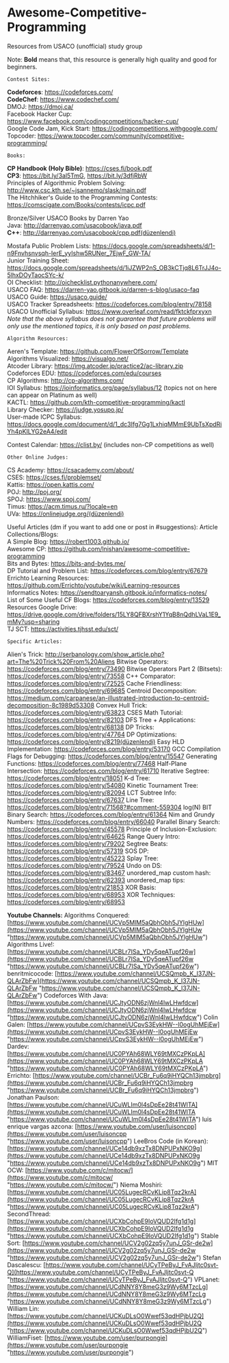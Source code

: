 # Awesome-Competitive-Programming
Resources from USACO (unofficial) study group

Note: **Bold** means that, this resource is generally high quality and good for beginners.
    
    Contest Sites:

**Codeforces**: https://codeforces.com/  
**CodeChef**: https://www.codechef.com/  
DMOJ: https://dmoj.ca/  
Facebook Hacker Cup: https://www.facebook.com/codingcompetitions/hacker-cup/  
Google Code Jam, Kick Start: https://codingcompetitions.withgoogle.com/  
Topcoder: https://www.topcoder.com/community/competitive-programming/  
  

    Books:

**CP Handbook (Holy Bible)**: https://cses.fi/book.pdf  
**CP3**: https://bit.ly/3al5TmG, https://bit.ly/3dfjRbW  
Principles of Algorithmic Problem Solving: http://www.csc.kth.se/~jsannemo/slask/main.pdf  
The Hitchhiker's Guide to the Programming Contests: https://comscigate.com/Books/contests/icpc.pdf  
  

Bronze/Silver USACO Books by Darren Yao  
Java: http://darrenyao.com/usacobook/java.pdf  
**C++**: http://darrenyao.com/usacobook/cpp.pdf(düzenlendi)  
  
Mostafa Public Problem Lists: https://docs.google.com/spreadsheets/d/1-n9Fnvhsnvsqh-IerE_yyIshw5RUNer_7EjwF_GW-TA/  
Junior Training Sheet: https://docs.google.com/spreadsheets/d/1iJZWP2nS_OB3kCTjq8L6TrJJ4o-5lhxDOyTaocSYc-k/  
OI Checklist: http://oichecklist.pythonanywhere.com/  
USACO FAQ: https://darren-yao.gitbook.io/darren-s-blog/usaco-faq  
USACO Guide: https://usaco.guide/  
USACO Tracker Spreadsheets: https://codeforces.com/blog/entry/78158  
USACO Unofficial Syllabus: https://www.overleaf.com/read/fktckfprxyxn   
*Note that the above syllabus does not guarantee that future problems will only use the mentioned topics, it is only based on past problems.*
  

    Algorithm Resources:

Aeren's Template: https://github.com/FlowerOfSorrow/Template  
Algorithms Visualized: https://visualgo.net/  
Atcoder Library: https://img.atcoder.jp/practice2/ac-library.zip  
Codeforces EDU: https://codeforces.com/edu/courses  
CP Algorithms: http://cp-algorithms.com/  
IOI Syllabus: https://ioinformatics.org/page/syllabus/12 (topics not on here can appear on Platinum as well)  
KACTL: https://github.com/kth-competitive-programming/kactl  
Library Checker: https://judge.yosupo.jp/  
User-made ICPC Syllabus: https://docs.google.com/document/d/1_dc3Ifg7Gg1LxhiqMMmE9UbTsXpdRiYh4pKILYG2eA4/edit  

Contest Calendar: https://clist.by/ (includes non-CP competitions as well)  


    Other Online Judges:

CS Academy: https://csacademy.com/about/  
CSES: https://cses.fi/problemset/  
Kattis: https://open.kattis.com/  
POJ: http://poj.org/  
SPOJ: https://www.spoj.com/  
Timus: https://acm.timus.ru/?locale=en  
UVa: https://onlinejudge.org/(düzenlendi)  

Useful Articles (dm if you want to add one or post in #suggestions):
Article Collections/Blogs:  
A Simple Blog: https://robert1003.github.io/  
Awesome CP: https://github.com/lnishan/awesome-competitive-programming  
Bits and Bytes: https://bits-and-bytes.me/  
DP Tutorial and Problem List: https://codeforces.com/blog/entry/67679  
Errichto Learning Resources: https://github.com/Errichto/youtube/wiki/Learning-resources  
Informatics Notes: https://sendtoaryansh.gitbook.io/informatics-notes/  
List of Some Useful CF Blogs: https://codeforces.com/blog/entry/13529  
Resources Google Drive: https://drive.google.com/drive/folders/15LY8QFBXrshY1YqB8nQdhLVaL1E9_mMy?usp=sharing  
TJ SCT: https://activities.tjhsst.edu/sct/  

    Specific Articles:

Alien's Trick: http://serbanology.com/show_article.php?art=The%20Trick%20From%20Aliens
Bitwise Operators: https://codeforces.com/blog/entry/73490
Bitwise Operators Part 2 (Bitsets): https://codeforces.com/blog/entry/73558
C++ Comparator: https://codeforces.com/blog/entry/72525
Cache Friendliness: https://codeforces.com/blog/entry/69685
Centroid Decomposition: https://medium.com/carpanese/an-illustrated-introduction-to-centroid-decomposition-8c1989d53308
Convex Hull Trick: https://codeforces.com/blog/entry/63823
CSES Math Tutorial: https://codeforces.com/blog/entry/82103
DFS Tree + Applications: https://codeforces.com/blog/entry/68138 
DP Tricks: https://codeforces.com/blog/entry/47764
DP Optimizations: https://codeforces.com/blog/entry/8219(düzenlendi)
Easy HLD Implementation: https://codeforces.com/blog/entry/53170
GCC Compilation Flags for Debugging: https://codeforces.com/blog/entry/15547
Generating Functions: https://codeforces.com/blog/entry/77468
Half-Plane Intersection: https://codeforces.com/blog/entry/61710
Iterative Segtree: https://codeforces.com/blog/entry/18051
K-d Tree: https://codeforces.com/blog/entry/54080
Kinetic Tournament Tree: https://codeforces.com/blog/entry/82094
LCT Subtree Info: https://codeforces.com/blog/entry/67637
Line Tree: https://codeforces.com/blog/entry/71568?#comment-559304
log(N) BIT Binary Search: https://codeforces.com/blog/entry/61364
Nim and Grundy Numbers: https://codeforces.com/blog/entry/66040
Parallel Binary Search: https://codeforces.com/blog/entry/45578
Principle of Inclusion-Exclusion: https://codeforces.com/blog/entry/64625
Range Query Intro: https://codeforces.com/blog/entry/79202
Segtree Beats: https://codeforces.com/blog/entry/57319
SOS DP: https://codeforces.com/blog/entry/45223
Splay Tree: https://codeforces.com/blog/entry/79524
Undo on DS: https://codeforces.com/blog/entry/83467
unordered_map custom hash: https://codeforces.com/blog/entry/62393
unordered_map tips: https://codeforces.com/blog/entry/21853
XOR Basis: https://codeforces.com/blog/entry/68953
XOR Techniques: https://codeforces.com/blog/entry/68953

**Youtube Channels:** 
Algorithms Conquered:[https://www.youtube.com/channel/UCVp5MlM5aQbhObh5JYlgHUw](https://www.youtube.com/channel/UCVp5MlM5aQbhObh5JYlgHUw "https://www.youtube.com/channel/UCVp5MlM5aQbhObh5JYlgHUw") Algorithms Live!: [https://www.youtube.com/channel/UCBLr7ISa_YDy5qeATupf26w](https://www.youtube.com/channel/UCBLr7ISa_YDy5qeATupf26w "https://www.youtube.com/channel/UCBLr7ISa_YDy5qeATupf26w") benritmicocode: [https://www.youtube.com/channel/UCSQmpb_K_I37JN-QLArZbFw](https://www.youtube.com/channel/UCSQmpb_K_I37JN-QLArZbFw "https://www.youtube.com/channel/UCSQmpb_K_I37JN-QLArZbFw") Codeforces With Java: [https://www.youtube.com/channel/UCJtyODN6zjWnl4lwLHwfdcw](https://www.youtube.com/channel/UCJtyODN6zjWnl4lwLHwfdcw "https://www.youtube.com/channel/UCJtyODN6zjWnl4lwLHwfdcw") Colin Galen: [https://www.youtube.com/channel/UCpvS3EykHW--l0ogUhMEjEw](https://www.youtube.com/channel/UCpvS3EykHW--l0ogUhMEjEw "https://www.youtube.com/channel/UCpvS3EykHW--l0ogUhMEjEw") Dardev: [https://www.youtube.com/channel/UC0PYAh68WLY69tMXCzPKpLA](https://www.youtube.com/channel/UC0PYAh68WLY69tMXCzPKpLA "https://www.youtube.com/channel/UC0PYAh68WLY69tMXCzPKpLA") Errichto: [https://www.youtube.com/channel/UCBr_Fu6q9iHYQCh13jmpbrg](https://www.youtube.com/channel/UCBr_Fu6q9iHYQCh13jmpbrg "https://www.youtube.com/channel/UCBr_Fu6q9iHYQCh13jmpbrg") Jonathan Paulson: [https://www.youtube.com/channel/UCuWLIm0l4sDpEe28t41WITA](https://www.youtube.com/channel/UCuWLIm0l4sDpEe28t41WITA "https://www.youtube.com/channel/UCuWLIm0l4sDpEe28t41WITA") luis enrique vargas azcona: [https://www.youtube.com/user/luisoncpp](https://www.youtube.com/user/luisoncpp "https://www.youtube.com/user/luisoncpp") LeeBros Code (in Korean): [https://www.youtube.com/channel/UCe14db9xzTx8DNPUPxNKO9g](https://www.youtube.com/channel/UCe14db9xzTx8DNPUPxNKO9g "https://www.youtube.com/channel/UCe14db9xzTx8DNPUPxNKO9g") MIT OCW: [https://www.youtube.com/c/mitocw/](https://www.youtube.com/c/mitocw/ "https://www.youtube.com/c/mitocw/") Niema Moshiri: [https://www.youtube.com/channel/UC05LugecRCvKLip8Tqz2krA](https://www.youtube.com/channel/UC05LugecRCvKLip8Tqz2krA "https://www.youtube.com/channel/UC05LugecRCvKLip8Tqz2krA") SecondThread: [https://www.youtube.com/channel/UCXbCohpE9IoVQUD2Ifg1d1g](https://www.youtube.com/channel/UCXbCohpE9IoVQUD2Ifg1d1g "https://www.youtube.com/channel/UCXbCohpE9IoVQUD2Ifg1d1g") Stable Sort: [https://www.youtube.com/channel/UCV2g02zq5y7unJ_GSr-de2w](https://www.youtube.com/channel/UCV2g02zq5y7unJ_GSr-de2w "https://www.youtube.com/channel/UCV2g02zq5y7unJ_GSr-de2w") Stefan Dascalescu: [https://www.youtube.com/channel/UCyTPeByJ_FvAJljtc0svt-Q](https://www.youtube.com/channel/UCyTPeByJ_FvAJljtc0svt-Q "https://www.youtube.com/channel/UCyTPeByJ_FvAJljtc0svt-Q") VPLanet: [https://www.youtube.com/channel/UCdNNY8Y8meG3z9Wy6MTzcLg](https://www.youtube.com/channel/UCdNNY8Y8meG3z9Wy6MTzcLg "https://www.youtube.com/channel/UCdNNY8Y8meG3z9Wy6MTzcLg") William Lin: [https://www.youtube.com/channel/UCKuDLsO0Wwef53qdHPjbU2Q](https://www.youtube.com/channel/UCKuDLsO0Wwef53qdHPjbU2Q "https://www.youtube.com/channel/UCKuDLsO0Wwef53qdHPjbU2Q") WilliamFiset: [https://www.youtube.com/user/purpongie](https://www.youtube.com/user/purpongie "https://www.youtube.com/user/purpongie") 

